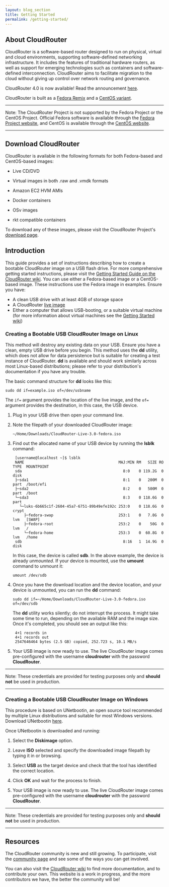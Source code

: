 ```yaml
---
layout: blog_section 
title: Getting Started
permalink: /getting-started/
---
```


## About CloudRouter

CloudRouter is a software-based router designed to run on physical, virtual and cloud environments, supporting software-defined networking infrastructure. It includes the features of traditional hardware routers, as well as support for emerging technologies such as containers and software-defined interconnection. CloudRouter aims to facilitate migration to the cloud without giving up control over network routing and governance. 

CloudRouter 4.0 is now available! Read the announcement [here](https://cloudrouter.org/cloudrouter/2016/10/18/cloudrouter-4.0-released.html). 

CloudRouter is built as a [Fedora Remix](https://fedoraproject.org/wiki/Remix) and a [CentOS variant](https://www.centos.org/variants/). 

----

Note: The CloudRouter Project is not supported by the Fedora Project or the CentOS Project. Official Fedora software is available through the [Fedora Project website](http://fedoraproject.org), and CentOS is available through the [CentOS website](https://www.centos.org/).

----

## Download CloudRouter

CloudRouter is available in the following formats for both Fedora-based and CentOS-based images: 

* Live CD/DVD

* Virtual images in both .raw and .vmdk formats

* Amazon EC2 HVM AMIs 

* Docker containers

* OSv images

* rkt compatible containers

To download any of these images, please visit the CloudRouter Project's [download page](https://cloudrouter.atlassian.net/wiki/display/CPD/CloudRouter+Downloads). 

## Introduction 

This guide provides a set of instructions describing how to create a bootable CloudRouter image on a USB flash drive. For more comprehensive getting started instructions, please visit the [Getting Started Guide on the CloudRouter wiki](https://cloudrouter.atlassian.net/wiki/display/CPD/Getting+Started). You can use either a Fedora-based image or a CentOS-based image. These instructions use the Fedora image in examples. Ensure you have: 

* A clean USB drive with at least 4GB of storage space
* A CloudRouter [live image](https://cloudrouter.atlassian.net/wiki/display/CPD/CloudRouter+Downloads)
* Either a computer that allows USB-booting, or a suitable virtual machine (for more information about virtual machines see the [Getting Started wiki](https://cloudrouter.atlassian.net/wiki/display/CPD/Getting+Started))

### Creating a Bootable USB CloudRouter Image on Linux

This method will destroy any existing data on your USB. Ensure you have a clean, empty USB drive before you begin. This method uses the **dd** utility, which does not allow for data persistence but is suitable for creating a test instance of CloudRouter. **dd** is available and should work similarly across most Linux-based distributions; please refer to your distribution's documentation if you have any trouble. 

The basic command structure for **dd** looks like this: 

 `sudo dd if=example.iso of=/dev/usbname`
 
The `if=` argument provides the location of the live image, and the `of=` argument provides the destination, in this case, the USB device. 

1. Plug in your USB drive then open your command line. 
 
2. Note the filepath of your downloaded CloudRouter image:
	
	`~/Home/Downloads/CloudRouter-Live-3.0-fedora.iso`	
	 
3. Find out the allocated name of your USB device by running the **lsblk** command: 

        [username@localhost ~]$ lsblk 
        NAME                                          MAJ:MIN RM   SIZE RO TYPE  MOUNTPOINT
        sda                                             8:0    0 119.2G  0 disk  
        ├─sda1                                          8:1    0   200M  0 part  /boot/efi
        ├─sda2                                          8:2    0   500M  0 part  /boot
        └─sda3                                          8:3    0 118.6G  0 part  
          └─luks-6b665c1f-2604-45a7-6751-89b49efe192c 253:0    0 118.6G  0 crypt 
            ├─fedora-swap                             253:1    0   7.8G  0 lvm   [SWAP]
            ├─fedora-root                             253:2    0    50G  0 lvm   /
            └─fedora-home                             253:3    0  60.8G  0 lvm   /home
        sdb                                             8:16   1  14.9G  0 disk  
 
   In this case, the device is called **sdb**. In the above example, the device is already _unmounted_. If your device is mounted, use the **umount** command to unmount it: 
   
   `umount /dev/sdb`

4. Once you have the download location and the device location, and your device is unmounted, you can run the **dd** command: 

   `sudo dd if=~/Home/Downloads/CloudRouter-Live-3.0-fedora.iso of=/dev/sdb` 
   
   The **dd** utility works silently; do not interrupt the process. It might take some time to run, depending on the available RAM and the image size. Once it's completed, you should see an output like this: 
   
        4+1 records in
        4+1 records out
        2547646464 bytes (2.5 GB) copied, 252.723 s, 10.1 MB/s
        
5. Your USB image is now ready to use. The live CloudRouter image comes pre-configured with the username **cloudrouter** with the password **CloudRouter**. 

----

Note: These credentials are provided for testing purposes only and **should not** be used in production. 

----

### Creating a Bootable USB CloudRouter Image on Windows 

This procedure is based on UNetbootin, an open source tool recommended by multiple Linux distributions and suitable for most Windows versions. Download UNetbootin [here](http://unetbootin.github.io/).

Once UNetbootin is downloaded and running: 

1. Select the **Diskimage** option. 

2. Leave **ISO** selected and specify the downloaded image filepath by typing it in or browsing. 

3. Select **USB** as the target device and check that the tool has identified the correct location. 

4. Click **OK** and wait for the process to finish. 

5. Your USB image is now ready to use. The live CloudRouter image comes pre-configured with the username **cloudrouter** with the password **CloudRouter**. 

----

Note: These credentials are provided for testing purposes only and **should not** be used in production. 

---- 

## Resources

The CloudRouter community is new and still growing. To participate, visit the [community page](https://cloudrouter.org/community/) and see some of the ways you can get involved. 

You can also visit the [CloudRouter wiki](https://cloudrouter.atlassian.net/wiki/display/CPD/CloudRouter+Project+Documentation) to find more documentation, and to contribute your own. This website is a work in progress, and the more contributors we have, the better the community will be! 

